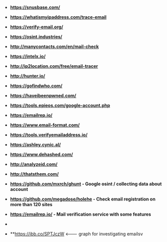 - **https://snusbase.com/**
- **https://whatismyipaddress.com/trace-email**
- **https://verify-email.org/**
- **https://osint.industries/**
- **http://manycontacts.com/en/mail-check**
- **https://intelx.io/**
- **http://ip2location.com/free/email-tracer**
- **http://hunter.io/**
- **https://gofindwho.com/**
- **https://haveibeenpwned.com/**
- **https://tools.epieos.com/google-account.php**
- **https://emailrep.io/**
- **https://www.email-format.com/**
- **https://tools.verifyemailaddress.io/**
- **https://ashley.cynic.al/**
- **https://www.dehashed.com/**
- **http://analyzeid.com/**
- **http://thatsthem.com/**
- **https://github.com/mxrch/ghunt - Google osint / collecting data about account**

- **https://github.com/megadose/holehe - Check email registration on more than 120 sites**
- **https://emailrep.io/ - Mail verification service with some features**
- 
- **https://ibb.co/SPTJczW <--- graph for investigating emailsv
